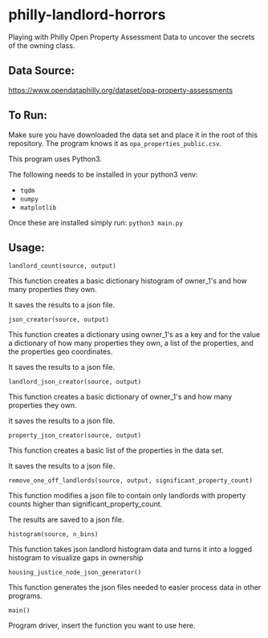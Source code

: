 # philly-landlord-horrors
Playing with Philly Open Property Assessment Data to uncover the secrets of the owning class.

## Data Source:
https://www.opendataphilly.org/dataset/opa-property-assessments

## To Run:

Make sure you have downloaded the data set and place it in the
root of this repository. The program knows it as `opa_properties_public.csv`.

This program uses Python3.

The following needs to be installed in your python3 venv:
* `tqdm`
* `numpy`
* `matplotlib`

Once these are installed simply run: `python3 main.py`

## Usage:
`landlord_count(source, output)`

This function creates a basic dictionary histogram of owner_1's and how many properties they own. 

It saves the results to a json file.

`json_creator(source, output)`

This function creates a dictionary using owner_1's as a key and for the value a dictionary
of how many properties they own, a list of the properties, and the properties geo coordinates.

It saves the results to a json file.

`landlord_json_creator(source, output)`

This function creates a basic dictionary of owner_1's and how many properties they own.

It saves the results to a json file.

`property_json_creator(source, output)`

This function creates a basic list of the properties in the data set.

It saves the results to a json file.

`remove_one_off_landlords(source, output, significant_property_count)`

This function modifies a json file to contain only landlords with property counts higher than
significant_property_count.

The results are saved to a json file.

`histogram(source, n_bins)`

This function takes json landlord histogram data and turns it into a
logged histogram to visualize gaps in ownership

`housing_justice_node_json_generator()`

This function generates the json files needed to easier process data in other programs.

`main()`

Program driver, insert the function you want to use here.
